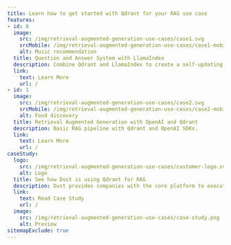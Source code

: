 ```yaml
---
title: Learn how to get started with Qdrant for your RAG use case
features:
- id: 0
  image:
    src: /img/retrieval-augmented-generation-use-cases/case1.svg
    srcMobile: /img/retrieval-augmented-generation-use-cases/case1-mobile.svg
    alt: Music recommendation
  title: Question and Answer System with LlamaIndex
  description: Combine Qdrant and LlamaIndex to create a self-updating Q&A system.
  link:
    text: Learn More
    url: /
- id: 1
  image:
    src: /img/retrieval-augmented-generation-use-cases/case2.svg
    srcMobile: /img/retrieval-augmented-generation-use-cases/case2-mobile.svg
    alt: Food discovery
  title: Retrieval Augmented Generation with OpenAI and Qdrant
  description: Basic RAG pipeline with Qdrant and OpenAI SDKs.
  link:
    text: Learn More
    url: /
caseStudy:
  logo:
    src: /img/retrieval-augmented-generation-use-cases/customer-logo.svg
    alt: Logo
  title: See how Dust is using Qdrant for RAG
  description: Dust provides companies with the core platform to execute on their GenAI bet for their teams by deploying LLMs across the organization and providing context aware AI assistants through RAG.
  link:
    text: Read Case Study
    url: /
  image:
    src: /img/retrieval-augmented-generation-use-cases/case-study.png
    alt: Preview
sitemapExclude: true
---
```


